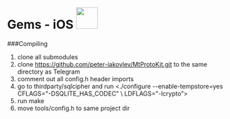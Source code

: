 Gems - iOS <img src="https://avatars3.githubusercontent.com/u/10553840?v=3&s=200" width="50" height="50" /> 
====================

###Compiling
1. clone all submodules
2. clone https://github.com/peter-iakovlev/MtProtoKit.git to the same directory as Telegram
3. comment out all config.h header imports
4. go to thirdparty/sqlcipher and run <./configure --enable-tempstore=yes CFLAGS="-DSQLITE_HAS_CODEC” \ LDFLAGS="-lcrypto”>
5. run make
6. move tools/config.h to same project dir

